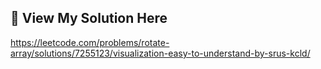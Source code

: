 ## 🔗 View My Solution Here
https://leetcode.com/problems/rotate-array/solutions/7255123/visualization-easy-to-understand-by-srus-kcld/
